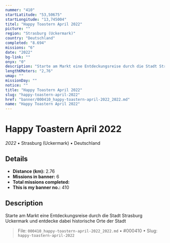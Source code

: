```yaml
---
nummer: "410"
startLatitude: "53,50675"
startLongitude: "13,745004"
titel: "Happy Toastern April 2022"
picture: ""
region: "Strasburg (Uckermark)"
country: "Deutschland"
completed: "8.694"
missions: "6"
date: "2022"
bg-link: ""
onyx: "0"
description: "Starte am Markt eine Entdeckungsreise durch die Stadt Strasburg Uckermark und entdecke dabei historische Orte der Stadt"
lengthKMeters: "2,76"
umap: ""
missionDay: ""
notice: ""
title: "Happy Toastern April 2022"
slug: "happy-toastern-april-2022"
href: "banner/000410_happy-toastern-april-2022_2022.md"
name: "Happy Toastern April 2022"
---
```

# Happy Toastern April 2022

*2022* • Strasburg (Uckermark) • Deutschland





## Details
- **Distance (km):** 2.76
- **Missions in banner:** 6
- **Total missions completed:** 
- **This is my banner no.:** 410



## Description
Starte am Markt eine Entdeckungsreise durch die Stadt Strasburg Uckermark und entdecke dabei historische Orte der Stadt




> File: `000410_happy-toastern-april-2022_2022.md` • #000410 • Slug: `happy-toastern-april-2022`
